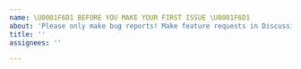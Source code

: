 ```yaml
---
name: \U0001F6D1 BEFORE YOU MAKE YOUR FIRST ISSUE \U0001F6D1
about: 'Please only make bug reports! Make feature requests in Discussions/Ideas. Let maintainers create Tasks!'
title: ''
assignees: ''

---
```

